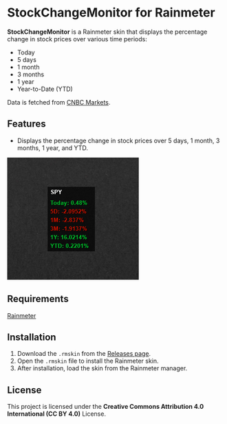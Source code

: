 # StockChangeMonitor for Rainmeter

**StockChangeMonitor** is a Rainmeter skin that displays the percentage change in stock prices over various time periods:  
- Today
- 5 days
- 1 month
- 3 months
- 1 year
- Year-to-Date (YTD)

Data is fetched from [CNBC Markets](https://www.cnbc.com/markets/).

## Features
- Displays the percentage change in stock prices over 5 days, 1 month, 3 months, 1 year, and YTD.

![StockChangeMonitor Screenshot](img.png)

## Requirements

[Rainmeter](https://www.rainmeter.net/)

## Installation

1. Download the `.rmskin` from the [Releases page](https://github.com/yourusername/StockChangeMonitor/releases).
2. Open the `.rmskin` file to install the Rainmeter skin.
3. After installation, load the skin from the Rainmeter manager.

## License

This project is licensed under the **Creative Commons Attribution 4.0 International (CC BY 4.0)** License.
